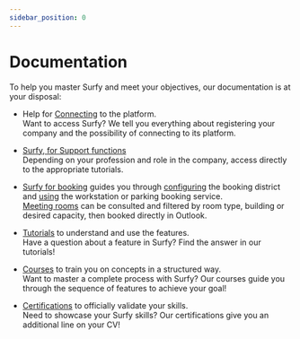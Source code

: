 ```yaml
---
sidebar_position: 0
---
```


# Documentation

To help you master Surfy and meet your objectives, our documentation is at your disposal:

- Help for [Connecting](/en/docs/access/intro.md) to the platform.<br />
Want to access Surfy? We tell you everything about registering your company and the possibility of connecting to its platform.

- [Surfy, for Support functions](/en/docs/userprofile/fmsupport.md)<br />
Depending on your profession and role in the company, access directly to the appropriate tutorials.

- [Surfy for booking](/en/docs/userprofile/bookingusers) guides you through [configuring](/en/docs/courses/occupy/occupycourse#mettre-en-place-laffectation-aux-quartiers) the booking district and [using](/en/docs/tutorials/booking/create) the workstation or parking booking service.<br />
[Meeting rooms](/en/docs/courses/occupy/meetingroomcourse) can be consulted and filtered by room type, building or desired capacity, then booked directly in Outlook.<br />

- [Tutorials](/en/docs/tutorials/intro.md) to understand and use the features.<br />
Have a question about a feature in Surfy? Find the answer in our tutorials!


- [Courses](/en/docs/courses/intro.md) to train you on concepts in a structured way.<br />
Want to master a complete process with Surfy? Our courses guide you through the sequence of features to achieve your goal!


- [Certifications](/en/docs/certifications/list) to officially validate your skills.<br />
Need to showcase your Surfy skills? Our certifications give you an additional line on your CV!

